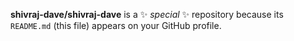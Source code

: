 **shivraj-dave/shivraj-dave** is a ✨ _special_ ✨ repository because its `README.md` (this file) appears on your GitHub profile.
